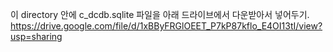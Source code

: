 이 directory 안에 c_dcdb.sqlite 파일을 아래 드라이브에서 다운받아서 넣어두기.
https://drive.google.com/file/d/1xBByFRGlOEET_P7kP87kflo_E4OI13tI/view?usp=sharing
